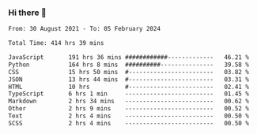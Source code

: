 ### Hi there 👋

<!--
**dominoto/dominoto** is a ✨ _special_ ✨ repository because its `README.md` (this file) appears on your GitHub profile.

Here are some ideas to get you started:

- 🔭 I’m currently working on ...
- 🌱 I’m currently learning ...
- 👯 I’m looking to collaborate on ...
- 🤔 I’m looking for help with ...
- 💬 Ask me about ...
- 📫 How to reach me: ...
- 😄 Pronouns: ...
- ⚡ Fun fact: ...
-->
<!--START_SECTION:waka-->

```txt
From: 30 August 2021 - To: 05 February 2024

Total Time: 414 hrs 39 mins

JavaScript       191 hrs 36 mins ############-------------   46.21 %
Python           164 hrs 8 mins  ##########---------------   39.58 %
CSS              15 hrs 50 mins  #------------------------   03.82 %
JSON             13 hrs 44 mins  #------------------------   03.31 %
HTML             10 hrs          #------------------------   02.41 %
TypeScript       6 hrs 1 min     -------------------------   01.45 %
Markdown         2 hrs 34 mins   -------------------------   00.62 %
Other            2 hrs 9 mins    -------------------------   00.52 %
Text             2 hrs 4 mins    -------------------------   00.50 %
SCSS             2 hrs 4 mins    -------------------------   00.50 %
```

<!--END_SECTION:waka-->
